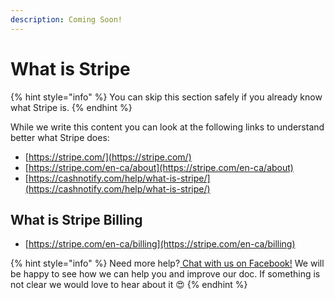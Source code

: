 ```yaml
---
description: Coming Soon!
---
```


# What is Stripe

{% hint style="info" %}
You can skip this section safely if you already know what Stripe is.
{% endhint %}

While we write this content you can look at the following links to understand better what Stripe does: 

* [https://stripe.com/](https://stripe.com/)
* [https://stripe.com/en-ca/about](https://stripe.com/en-ca/about)
* [https://cashnotify.com/help/what-is-stripe/](https://cashnotify.com/help/what-is-stripe/)

## What is Stripe Billing

* [https://stripe.com/en-ca/billing](https://stripe.com/en-ca/billing)

{% hint style="info" %}
Need more help?[ Chat with us on Facebook!](https://m.me/UiCheck) We will be happy to see how we can help you and improve our doc. If something is not clear we would love to hear about it 😍
{% endhint %}

